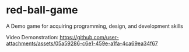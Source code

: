 # red-ball-game
A Demo game for acquiring programming, design, and development skills

Video Demonstration:
https://github.com/user-attachments/assets/05a59286-c6e1-459e-a1fa-4ca69ea34f67
